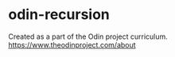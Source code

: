# odin-recursion

Created as a part of the Odin project curriculum. https://www.theodinproject.com/about